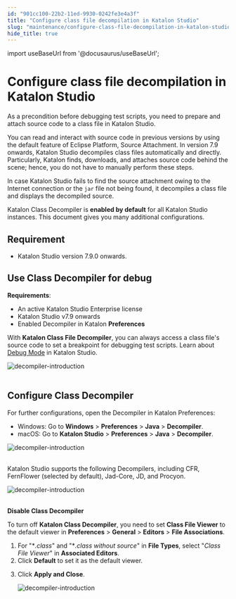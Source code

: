 ```yaml
---
id: "901cc100-22b2-11ed-9930-0242fe3e4a3f"
title: "Configure class file decompilation in Katalon Studio"
slug: "maintenance/configure-class-file-decompilation-in-katalon-studio"
hide_title: true
---
```

import useBaseUrl from '@docusaurus/useBaseUrl';


# <a id="id" class="anchor_top_offset"/><a id="ariaid-title1" class="anchor_top_offset"/>Configure  class file decompilation in <span xmlns="http://www.w3.org/1999/xhtml" className="ph">Katalon Studio</span> 

<p xmlns="http://www.w3.org/1999/xhtml" className="p">As a precondition before debugging test scripts, you need to   prepare and attach source code to a class file in Katalon   Studio.</p> 
<p xmlns="http://www.w3.org/1999/xhtml" className="p">You can read and interact with source code in previous versions   by using the default feature of Eclipse Platform, Source   Attachment. In version 7.9 onwards, Katalon Studio decompiles class   files automatically and directly. Particularly, Katalon finds,   downloads, and attaches source code behind the scene; hence, you do   not have to manually perform these steps.</p> 
<p xmlns="http://www.w3.org/1999/xhtml" className="p">In case Katalon Studio fails to find the source attachment owing   to the Internet connection or the <code className="ph codeph">jar</code> file not being found,   it decompiles a class file and displays the decompiled source.</p> 
<p xmlns="http://www.w3.org/1999/xhtml" className="p">Katalon Class Decompiler is <strong className="ph b">enabled by default</strong>   for all Katalon Studio instances. This document gives you many   additional configurations.</p> 

## Requirement

<div xmlns="http://www.w3.org/1999/xhtml" className="p"><ul className="ul"><li className="li"><p className="p"><span className="ph">Katalon Studio</span> version 7.9.0 onwards.</p></li></ul></div>
    

## <a id="id_1" class="anchor_top_offset"/>Use Class Decompiler for debug

    
      
<p xmlns="http://www.w3.org/1999/xhtml" className="p">   <strong className="ph b">Requirements</strong>:</p> 
      
<ul xmlns="http://www.w3.org/1999/xhtml" className="ul">   <li className="li">An active Katalon Studio Enterprise license</li>   <li className="li">Katalon Studio v7.9 onwards</li>   <li className="li">Enabled Decompiler in Katalon <strong className="ph b">Preferences</strong>   </li> </ul> 
      
<p xmlns="http://www.w3.org/1999/xhtml" className="p">With <strong className="ph b">Katalon Class File Decompiler</strong>, you can   always access a class file's source code to set a breakpoint for   debugging test scripts. Learn about <a className="xref" href="/docs/author/debug-a-test-case/debug-a-test-case-in-katalon-studio#id_8">Debug     Mode</a> in Katalon Studio.</p> 
      
<p xmlns="http://www.w3.org/1999/xhtml" className="p">   <img className="image" src={useBaseUrl("https://github.com/katalon-studio/docs-images/raw/master/katalon-studio/docs/execute-a-test-case-or-a-test-suite/decompiler-introduction.png")} alt="decompiler-introduction" /><br /><br /> </p> 
    
  
    

## <a id="id_2" class="anchor_top_offset"/>Configure Class Decompiler

    
      
<p xmlns="http://www.w3.org/1999/xhtml" className="p">For further configurations, open the Decompiler in Katalon   Preferences:</p> 
      
<ul xmlns="http://www.w3.org/1999/xhtml" className="ul">   <li className="li">Windows: Go to <strong className="ph b">Windows</strong> &gt;     <strong className="ph b">Preferences</strong> &gt; <strong className="ph b">Java</strong> &gt;     <strong className="ph b">Decompiler</strong>.</li>   <li className="li">macOS: Go to <strong className="ph b">Katalon Studio</strong> &gt;     <strong className="ph b">Preferences</strong> &gt; <strong className="ph b">Java</strong> &gt;     <strong className="ph b">Decompiler</strong>.</li> </ul> 
      
<p xmlns="http://www.w3.org/1999/xhtml" className="p">   <img className="image" src={useBaseUrl("https://github.com/katalon-studio/docs-images/raw/master/katalon-studio/docs/class-decompiler/decompiler.png")} alt="decompiler-introduction" /><br /><br /> </p> 
      
<p xmlns="http://www.w3.org/1999/xhtml" className="p">Katalon Studio supports the following Decompilers, including   CFR, FernFlower (selected by default), Jad-Core, JD, and   Procyon.</p> 
      
<p xmlns="http://www.w3.org/1999/xhtml" className="p">   <img className="image" src={useBaseUrl("https://github.com/katalon-studio/docs-images/raw/master/katalon-studio/docs/class-decompiler/decompilers.png")} alt="decompiler-introduction" /><br /><br /> </p> 
      
<p xmlns="http://www.w3.org/1999/xhtml" className="p">   <strong className="ph b">Disable Class Decompiler</strong> </p> 
      
<p xmlns="http://www.w3.org/1999/xhtml" className="p">To turn off <strong className="ph b">Katalon Class Decompiler</strong>, you need   to set <strong className="ph b">Class File Viewer</strong> to the default viewer in   <strong className="ph b">Preferences</strong> &gt; <strong className="ph b">General</strong> &gt;   <strong className="ph b">Editors</strong> &gt; <strong className="ph b">File     Associations</strong>.</p> 
      
<ol xmlns="http://www.w3.org/1999/xhtml" className="ol">   <li className="li">For "*<em className="ph i">.class</em>" and "*<em className="ph i">.class without source</em>" in     <strong className="ph b">File Types</strong>, select "<em className="ph i">Class File Viewer</em>" in     <strong className="ph b">Associated Editors</strong>.</li>   <li className="li">Click <strong className="ph b">Default</strong> to set it as the default     viewer.</li>   <li className="li">     <p className="p">Click <strong className="ph b">Apply and Close</strong>.</p>     <p className="p">       <img className="image" src={useBaseUrl("https://github.com/katalon-studio/docs-images/raw/master/katalon-studio/docs/class-decompiler/switch.png")} alt="decompiler-introduction" /><br /><br />     </p>   </li> </ol> 
    
  
